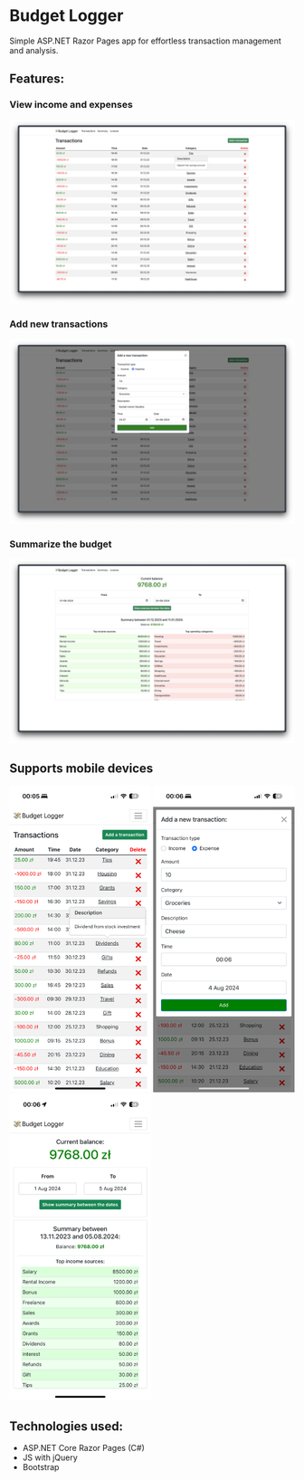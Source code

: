 # Budget Logger

Simple ASP.NET Razor Pages app for effortless transaction management and analysis.

## Features:

### View income and expenses 
<img src="./media/desktopView.png" alt="Desktop View">

### Add new transactions
<img src="./media/desktopAdd.png" alt="Desktop Add">

### Summarize the budget
<img src="./media/desktopSummary.png" alt="Desktop Summary">

## Supports mobile devices

<img src="./media/mobileView.png" alt="Mobile View" width="250">
<img src="./media/mobileAdd.png" alt="Mobile Add" width="250">
<img src="./media/mobileSummary.png" alt="Mobile Summary" width="250">

## Technologies used:
- ASP.NET Core Razor Pages (C#)
- JS with jQuery
- Bootstrap
